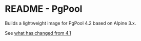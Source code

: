 # README - PgPool

Builds a lightweight image for PgPool 4.2 based on Alpine 3.x.

See [what has changed from 4.1](https://www.pgpool.net/docs/latest/en/html/release-4-2-0.html)
